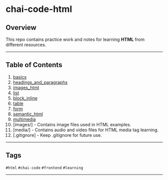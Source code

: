 # chai-code-html

## Overview
This repo contains practice work and notes for learning **HTML** from different resources.

----------------

## Table of Contents

1. [basics](./basics/01_basics.html)
2. [headings_and_paragraphs](./headings_and_paragraphs/02_headings_paragraphs.html)
3. [images_html](./images_html/images.html)
4. [list](./list/lists.html)
5. [block_inline](./block_inline/block_inline.html)
6. [table](./table/table.html)
7. [form](./form/form.html)
8. [semantic_html](./semantic_html/semantics.html)
9. [multimedia](./multimedia/multimedia.html)
10. [images/] - Contains image files used in HTML examples.
11. [media/] - Contains audio and video files for HTML media tag learning.
12. [.gitignore] - Keep .gitignore for future use.

----------------

## Tags 

`#html` `#chai-code` `#frontend` `#learning`

----------------

